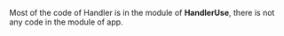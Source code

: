 Most of the code of Handler is in the module of **HandlerUse**, there is not any code in the module of app.
